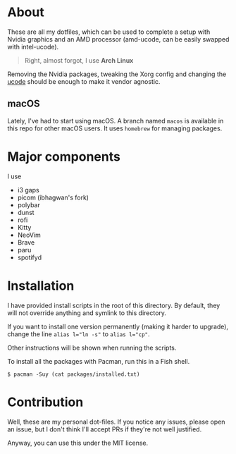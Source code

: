 # About

These are all my dotfiles, which can be used to complete a setup with Nvidia graphics and an AMD processor (amd-ucode, can be easily swapped with intel-ucode).

> Right, almost forgot, I use **Arch Linux**

Removing the Nvidia packages, tweaking the Xorg config and changing the [ucode](https://wiki.archlinux.org/index.php/Microcode) should be enough to make it vendor agnostic.

## macOS

Lately, I've had to start using macOS. A branch named `macos` is available in this repo for other macOS users. It uses `homebrew` for managing packages.

# Major components

I use
- i3 gaps
- picom (ibhagwan's fork)
- polybar
- dunst
- rofi
- Kitty
- NeoVim
- Brave
- paru
- spotifyd

# Installation

I have provided install scripts in the root of this directory. By default, they will not override anything and symlink to this directory.

If you want to install one version permanently (making it harder to upgrade), change the line `alias l="ln -s"` to `alias l="cp"`.

Other instructions will be shown when running the scripts.

To install all the packages with Pacman, run this in a Fish shell.
```shell
$ pacman -Suy (cat packages/installed.txt)
```

# Contribution

Well, these are my personal dot-files. If you notice any issues, please open an issue, but I don't think I'll accept PRs if they're not well justified.

Anyway, you can use this under the MIT license.

